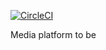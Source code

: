 [![CircleCI](https://circleci.com/gh/juusotaneli/media_platform.svg?style=svg)](https://circleci.com/gh/juusotaneli/media_platform)

Media platform to be
